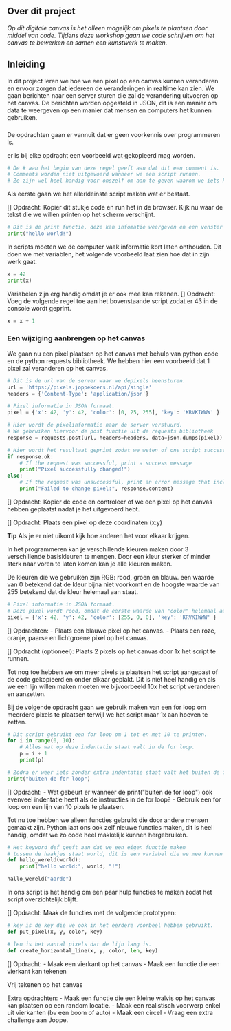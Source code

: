 ## Over dit project
*Op dit digitale canvas is het alleen mogelijk om pixels te plaatsen door middel van code.*
*Tijdens deze workshop gaan we code schrijven om het canvas te bewerken en samen een kunstwerk te maken.*

## Inleiding
In dit project leren we hoe we een pixel op een canvas kunnen veranderen en ervoor zorgen dat iedereen de veranderingen in realtime kan zien.
We gaan berichten naar een server sturen die zal de verandering uitvoeren op het canvas.
De berichten worden opgesteld in JSON, dit is een manier om data te weergeven op een manier dat mensen en computers het kunnen gebruiken.

###
De opdrachten gaan er vannuit dat er geen voorkennis over programmeren is.

er is bij elke opdracht een voorbeeld wat gekopieerd mag worden.

```python
# De # aan het begin van deze regel geeft aan dat dit een comment is.
# Comments worden niet uitgevoerd wanneer we een script runnen.
# Ze zijn wel heel handig voor onszelf om aan te geven waarom we iets hebben gedaan!
```

Als eerste gaan we het allerkleinste script maken wat er bestaat.

[] Opdracht:
    Kopier dit stukje code en run het in de browser.
    Kijk nu waar de tekst die we willen printen op het scherm verschijnt.
```python
# Dit is de print functie, deze kan infomatie weergeven en een venster wat wij de console noemen.
print("hello world!")
```

In scripts moeten we de computer vaak informatie kort laten onthouden.
Dit doen we met variablen, het volgende voorbeeld laat zien hoe dat in zijn werk gaat.
```python
x = 42
print(x)
```

Variabelen zijn erg handig omdat je er ook mee kan rekenen.
[] Opdracht:
    Voeg de volgende regel toe aan het bovenstaande script zodat er 43 in de console wordt geprint.
```python
x = x + 1
```

### Een wijziging aanbrengen op het canvas
We gaan nu een pixel plaatsen op het canvas met behulp van python code en de python requests bibliotheek.
We hebben hier een voorbeeld dat 1 pixel zal veranderen op het canvas.

```python
# Dit is de url van de server waar we depixels heensturen.
url = 'https://pixels.joppekoers.nl/api/single'
headers = {'Content-Type': 'application/json'}

# Pixel informatie in JSON formaat.
pixel = {'x': 42, 'y': 42, 'color': [0, 25, 255], 'key': 'KRVKIWWW' }

# Hier wordt de pixelinformatie naar de server verstuurd.
# We gebruiken hiervoor de post functie uit de requests bibliotheek
response = requests.post(url, headers=headers, data=json.dumps(pixel))

# Hier wordt het resultaat geprint zodat we weten of ons script succesvol is uitgevoerd.
if response.ok:
    # If the request was successful, print a success message
    print("Pixel successfully changed!")
else:
    # If the request was unsuccessful, print an error message that includes the HTTP status code
    print("Failed to change pixel:", response.content)
```

[] Opdracht:
    Kopier de code en controleer of we een pixel op het canvas hebben geplaatst nadat je het uitgevoerd hebt.

[] Opdracht:
    Plaats een pixel op deze coordinaten (x:y)

**Tip** Als je er niet uikomt kijk hoe anderen het voor elkaar krijgen.

In het programmeren kan je verschillende kleuren maken door 3 verschillende basiskleuren te mengen. Door een kleur sterker of minder sterk naar voren te laten komen kan je alle kleuren maken.

De kleuren die we gebruiken zijn RGB: rood, groen en blauw.
een waarde van 0 betekend dat de kleur bijna niet voorkomt en de hoogste waarde van 255 betekend dat de kleur helemaal aan staat.

```python
# Pixel informatie in JSON formaat.
# Deze pixel wordt rood, omdat de eerste waarde van "color" helemaal aan staat en de rest helemaal uit staat.
pixel = {'x': 42, 'y': 42, 'color': [255, 0, 0], 'key': 'KRVKIWWW' }
```

[] Opdrachten:
    - Plaats een blauwe pixel op het canvas.
    - Plaats een roze, oranje, paarse en lichtgroene pixel op het canvas.

[] Opdracht (optioneel):
    Plaats 2 pixels op het canvas door 1x het script te runnen.

Tot nog toe hebben we om meer pixels te plaatsen het script aangepast of de code gekopieerd en onder elkaar geplakt.
Dit is niet heel handig en als we een lijn willen maken moeten we bijvoorbeeld 10x het script veranderen en aanzetten.

Bij de volgende opdracht gaan we gebruik maken van een for loop om meerdere pixels te plaatsen terwijl we het script maar 1x aan hoeven te zetten.

```python
# Dit script gebruikt een for loop om 1 tot en met 10 te printen.
for i in range(0, 10):
    # Alles wat op deze indentatie staat valt in de for loop.
    p = i + 1
    print(p)

# Zodra er weer iets zonder extra indentatie staat valt het buiten de for loop.
print("buiten de for loop")
```

[] Opdracht:
    - Wat gebeurt er wanneer de print("buiten de for loop") ook evenveel indentatie heeft als de instructies in de for loop?
    - Gebruik een for loop om een lijn van 10 pixels te plaatsen.

Tot nu toe hebben we alleen functies gebruikt die door andere mensen gemaakt zijn. Python laat ons ook zelf nieuwe functies maken, dit is heel handig, omdat we zo code heel makkelijk kunnen hergebruiken.

```python
# Het keyword def geeft aan dat we een eigen functie maken
# tussen de haakjes staat world, dit is een variabel die we mee kunnen geven die in de functie gebruikt kan worden.
def hallo_wereld(world):
    print("hello world:", world, "!")

hallo_wereld("aarde")
```

In ons script is het handig om een paar hulp functies te maken zodat het script overzichtelijk blijft.

[] Opdracht:
    Maak de functies met de volgende prototypen:
```python
# key is de key die we ook in het eerdere voorbeel hebben gebruikt.
def put_pixel(x, y, color, key)

# len is het aantal pixels dat de lijn lang is.
def create_horizontal_line(x, y, color, len, key)
```

[] Opdracht:
    - Maak een vierkant op het canvas
    - Maak een functie die een vierkant kan tekenen 

Vrij tekenen op het canvas

Extra opdrachten:
    - Maak een functie die een kleine walvis op het canvas kan plaatsen op een random locatie.
    - Maak een realistisch voorwerp enkel uit vierkanten (bv een boom of auto)
    - Maak een circel
    - Vraag een extra challenge aan Joppe.
